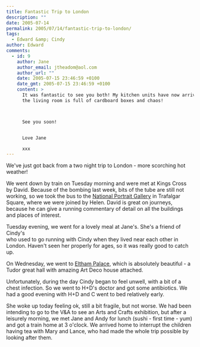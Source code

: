 ```yaml
---
title: Fantastic Trip to London
description: ""
date: 2005-07-14
permalink: 2005/07/14/fantastic-trip-to-london/
tags:
  - Edward &amp; Cindy
author: Edward
comments:
  - id: 9
    author: Jane
    author_email: jtheadom@aol.com
    author_url: ""
    date: 2005-07-15 23:46:59 +0100
    date_gmt: 2005-07-15 23:46:59 +0100
    content: >
      It was fantastic to see you both! My kitchen units have now arrived and
      the living room is full of cardboard boxes and chaos!



      See you soon!


      Love Jane

      xxx
---
```


We\'ve just got back from a two night trip to London - more scorching
hot weather!

We went down by train on Tuesday morning and were met at Kings Cross by
David. Because of the bombing last week, bits of the tube are still not
working, so we took the bus to the [National Portrait Gallery][1] in
Trafalgar Square, where we were joined by Helen. David is great on
journeys, because he can give a running commentary of detail on all the
buildings and places of interest.

Tuesday evening, we went for a lovely meal at Jane\'s. She\'s a friend
of Cindy\'s  
 who used to go running with Cindy when they lived near each other in
London. Haven\'t seen her properly for ages, so it was really good to
catch up.

On Wednesday, we went to [Eltham Palace][2], which is absolutely
beautiful - a Tudor great hall with amazing Art Deco house attached.

Unfortunately, during the day Cindy began to feel unwell, with a bit of
a chest infection. So we went to H+D\'s doctor and got some antibiotics.
We had a good evening with H+D and C went to bed relatively early.

She woke up today feeling ok, still a bit fragile, but not worse. We had
been intending to go to the V&A to see an Arts and Crafts exhibition,
but after a leisurely morning, we met Jane and Andy for lunch (sushi -
first time - yum) and got a train home at 3 o\'clock. We arrived home to
interrupt the children having tea with Mary and Lance, who had made the
whole trip possible by looking after them.



[1]: https://www.npg.org.uk/
[2]: https://www.english-heritage.org.uk/elthampalace/
